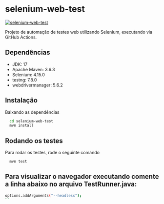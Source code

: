 # selenium-web-test
[![selenium-web-test](https://github.com/rlhorochovec/selenium-web-test/actions/workflows/ci.yml/badge.svg)](https://github.com/rlhorochovec/selenium-web-test/actions/workflows/ci.yml)

Projeto de automação de testes web utilizando Selenium, executando via GitHub Actions.

## Dependências
- JDK: 17
- Apache Maven: 3.6.3
- Selenium: 4.15.0
- testng: 7.8.0
- webdrivermanager: 5.6.2

## Instalação
Baixando as dependências

```bash
  cd selenium-web-test
  mvn install
```

## Rodando os testes
Para rodar os testes, rode o seguinte comando

```bash
  mvn test
```

## Para visualizar o navegador executando comente a linha abaixo no arquivo TestRunner.java:
```bash
options.addArguments("--headless");
``